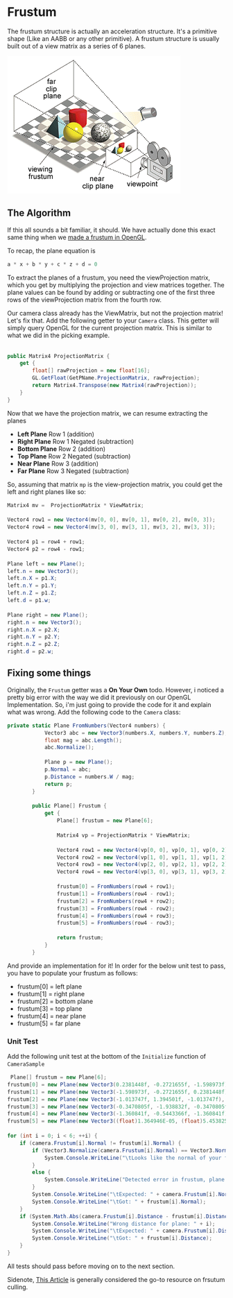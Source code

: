 # Frustum

The frustum structure is actually an acceleration structure. It's a primitive shape (Like an AABB or any other primitive). A frustum structure is usually built out of a view matrix as a series of 6 planes.

![_FRUSTUM.GIF](_FRUSTUM.GIF)

## The Algorithm

If this all sounds a bit familiar, it should. We have actually done this exact same thing when we [made a frustum in OpenGL](https://gdbooks.gitbooks.io/legacyopengl/content/Chapter8/frustum.html).

To recap, the plane equation is

```cs
a * x + b * y + c * z + d = 0
```

To extract the planes of a frustum, you need the viewProjection matrix, which you get by multiplying the projection and view matrices together. The plane values can be found by adding or subtracting one of the first three rows of the viewProjection matrix from the fourth row.

Our camera class already has the ViewMatrix, but not the projection matrix! Let's fix that. Add the following getter to your ```Camera``` class. This getter will simply query OpenGL for the current projection matrix. This is similar to what we did in the picking example.

```cs

public Matrix4 ProjectionMatrix {
    get {
        float[] rawProjection = new float[16];
        GL.GetFloat(GetPName.ProjectionMatrix, rawProjection);
        return Matrix4.Transpose(new Matrix4(rawProjection));
    }
}
```
Now that we have the projection matrix, we can resume extracting the planes

* __Left Plane__ Row 1 (addition)
* __Right Plane__ Row 1 Negated (subtraction)
* __Bottom Plane__ Row 2 (addition)
* __Top Plane__ Row 2 Negated (subtraction)
* __Near Plane__ Row 3 (addition)
* __Far Plane__ Row 3 Negated (subtraction)

So, assuming that matrix ```mp``` is the view-projection matrix, you could get the left and right planes like so:

```cs
Matrix4 mv =  ProjectionMatrix * ViewMatrix;

Vector4 row1 = new Vector4(mv[0, 0], mv[0, 1], mv[0, 2], mv[0, 3]);
Vector4 row4 = new Vector4(mv[3, 0], mv[3, 1], mv[3, 2], mv[3, 3]);

Vector4 p1 = row4 + row1;
Vector4 p2 = row4 - row1;

Plane left = new Plane();
left.n = new Vector3();
left.n.X = p1.X;
left.n.Y = p1.Y;
left.n.Z = p1.Z;
left.d = p1.w;

Plane right = new Plane();
right.n = new Vector3();
right.n.X = p2.X;
right.n.Y = p2.Y;
right.n.Z = p2.Z;
right.d = p2.w;
```

## Fixing some things

Originally, the ```Frustum``` getter was a __On Your Own__ todo. However, i noticed a pretty big error with the way we did it previously on our OpenGL Implementation. So, i'm just going to provide the code for it and explain what was wrong. Add the following code to the ```Camera``` class:

```cs
private static Plane FromNumbers(Vector4 numbers) {
            Vector3 abc = new Vector3(numbers.X, numbers.Y, numbers.Z);
            float mag = abc.Length();
            abc.Normalize();

            Plane p = new Plane();
            p.Normal = abc;
            p.Distance = numbers.W / mag;
            return p;
        }

        public Plane[] Frustum {
            get {
                Plane[] frustum = new Plane[6];

                Matrix4 vp = ProjectionMatrix * ViewMatrix;

                Vector4 row1 = new Vector4(vp[0, 0], vp[0, 1], vp[0, 2], vp[0, 3]);
                Vector4 row2 = new Vector4(vp[1, 0], vp[1, 1], vp[1, 2], vp[1, 3]);
                Vector4 row3 = new Vector4(vp[2, 0], vp[2, 1], vp[2, 2], vp[2, 3]);
                Vector4 row4 = new Vector4(vp[3, 0], vp[3, 1], vp[3, 2], vp[3, 3]);

                frustum[0] = FromNumbers(row4 + row1);
                frustum[1] = FromNumbers(row4 - row1);
                frustum[2] = FromNumbers(row4 + row2);
                frustum[3] = FromNumbers(row4 - row2);
                frustum[4] = FromNumbers(row4 + row3);
                frustum[5] = FromNumbers(row4 - row3);

                return frustum;
            }
        }
```

And provide an implementation for it! In order for the below unit test to pass, you have to populate your frustum as follows:

* frustum[0] = left plane
* frustum[1] = right plane
* frustum[2] = bottom plane
* frustum[3] = top plane
* frustum[4] = near plane
* frustum[5] = far plane

### Unit Test

Add the following unit test at the bottom of the ```Initialize``` function of ```CameraSample```

```cs
 Plane[] frustum = new Plane[6];
frustum[0] = new Plane(new Vector3(0.2381448f, -0.2721655f, -1.598973f), 73.4847f);
frustum[1] = new Plane(new Vector3(-1.598973f, -0.2721655f, 0.2381448f), 73.4847f);
frustum[2] = new Plane(new Vector3(-1.013747f, 1.394501f, -1.013747f), 73.4847f);
frustum[3] = new Plane(new Vector3(-0.3470805f, -1.938832f, -0.3470805f), 73.4847f);
frustum[4] = new Plane(new Vector3(-1.360841f, -0.5443366f, -1.360841f), 146.9509f);
frustum[5] = new Plane(new Vector3((float)1.364946E-05, (float)5.453825E-06, (float)1.364946E-05), 0.0185318f);

for (int i = 0; i < 6; ++i) {
    if (camera.Frustum[i].Normal != frustum[i].Normal) {
        if (Vector3.Normalize(camera.Frustum[i].Normal) == Vector3.Normalize(frustum[i].Normal)) {
            System.Console.WriteLine("\tLooks like the normal of your frustum plane is NOT NORMALIZED!");
        }
        else {
            System.Console.WriteLine("Detected error in frustum, plane " + i);
        }
        System.Console.WriteLine("\tExpected: " + camera.Frustum[i].Normal);
        System.Console.WriteLine("\tGot: " + frustum[i].Normal);
    }
    if (System.Math.Abs(camera.Frustum[i].Distance - frustum[i].Distance) > 0.0001f) {
        System.Console.WriteLine("Wrong distance for plane: " + i);
        System.Console.WriteLine("\tExpected: " + camera.Frustum[i].Distance);
        System.Console.WriteLine("\tGot: " + frustum[i].Distance);
    }
}
```

All tests should pass before moving on to the next section. 

Sidenote, [This Article](http://www.flipcode.com/archives/Frustum_Culling.shtml) is generally considered the go-to resource on frsutum culling.